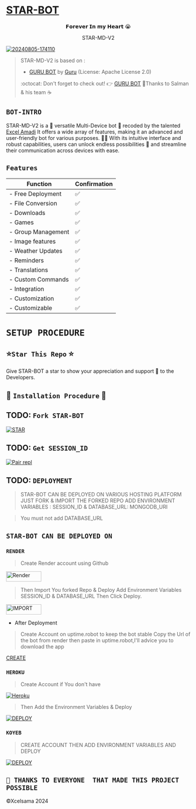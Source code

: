 
# [STAR-BOT](https://github.com/Xcelsama)


<p align="center"> 𝗙𝗼𝗿𝗲𝘃𝗲𝗿 𝗜𝗻 𝗺𝘆 𝗛𝗲𝗮𝗿𝘁 😭 </p> 
<p align="center">STAR-MD-V2</p>





























<a href="https://ibb.co/b2R24gk"><img src="https://i.ibb.co/z7H73hz/20240805-174110.jpg" alt="20240805-174110" border="0"></a>

>STAR-MD-V2 is based on :
>- [GURU BOT](https://github.com/Guru322/GURU-BOT) by [Guru](https://github.com/Guru322) (License: Apache License 2.0)
>
> :octocat: Don't forget to check out! :point_right: [GURU BOT](https://github.com/Guru322/GURU-BOT)
>🤝Thanks to Salman & his team ☕

## `BOT-INTRO`
STAR-MD-V2 is a 🌟 versatile Multi-Device bot 🤖 recoded by the talented [Excel Amadi](https://github.com/Xcelsama) It offers a wide array of features, making it an advanced and user-friendly bot for various purposes. 🎉📱 With its intuitive interface and robust capabilities, users can unlock endless possibilities 🚀 and streamline their communication across devices with ease.

## `Features`


| Function   | Confirmation |
------------------|--------------
|- Free Deployment|✅️|
|- File Conversion|✅️|
|-      Downloads |✅️|
|-           Games|✅️|
|-   Group Management|✅️|
|-   Image features|✅️|
|-   Weather Updates|✅️|
|-   Reminders|✅️|
|-   Translations|✅️|
|-   Custom Commands|✅️|
|-   Integration|✅️|
|-   Customization|✅️|
|-   Customizable | ✅️|

# `SETUP PROCEDURE`



 ## ⭐️`Star This Repo` ⭐️

Give STAR-BOT a star to show your appreciation and support 🌟 to the Developers.




## 🎯 `Installation Procedure` 🎯
## TODO: ```Fork STAR-BOT```

   <a href="https://github.com/Xcelsama/STAR-BOT/fork
"><img title="STAR" src="https://img.shields.io/badge/FORK STAR-BOT?color=black&style=for-the-badge&logo=stackshare"></a>


 ## TODO: ```Get SESSION_ID```

<a href='https://replit.com/@Xcelsama/STAR-BOT-PAIRr?s=app' target="_blank"><img alt='Pair repl' src='https://img.shields.io/badge/-Pair_Code-black?style=for-the-badge&logo=replit&logoColor=white'/></a>

## TODO: ```DEPLOYMENT```

>STAR-BOT CAN BE DEPLOYED ON VARIOUS HOSTING PLATFORM JUST FORK & IMPORT THE FORKED REPO ADD ENVIRONMENT VARIABLES : SESSION_ID & DATABASE_URL: MONGODB_URI 

>You must not add DATABASE_URL

## ```STAR-BOT CAN BE DEPLOYED ON```

 
### ```RENDER```

 >Create Render account using Github

 <a href='https://dashboard.render.com/register' target="_blank"><img alt='Render' src='https://img.shields.io/badge/CREATE-h?color=black&style=for-the-badge&logo=render' width="96.35" height="28"/></a></p>
    
 >Then Import You forked Repo & Deploy
Add Environment Variables SESSION_ID & DATABASE_URL Then Click Deploy.


<a href='https://dashboard.render.com/web/new' target="_blank"><img alt='IMPORT' src='https://img.shields.io/badge/IMPORT -h?color=black&style=for-the-badge&logo=render' width="96.35" height="28"/></a></p>

- After Deployment 

>Create Account on uptime.robot to keep the bot stable Copy the Url of the bot from render then paste in uptime.robot,I'll advice you to download the app

[CREATE](https://uptimerobot.com/)


### ```HEROKU``` 

>Create Account if You don't have 

<a href='https://signup.heroku.com/' target="_blank"><img alt='Heroku' src='https://img.shields.io/badge/-Create-black?style=for-the-badge&logo=heroku&logoColor=white'/></a>

>Then Add the Environment Variables & Deploy

<a href='https://dashboard.heroku.com/new?template=https://github.com/Xcelsama/STAR-BOT' target="_blank"><img alt='DEPLOY' src='https://img.shields.io/badge/-DEPLOY-black?style=for-the-badge&logo=heroku&logoColor=white'/></a>

### ```KOYEB```

>CREATE ACCOUNT THEN ADD ENVIRONMENT VARIABLES AND DEPLOY

<a href='https://dashboard.heroku.com/new?template=https://github.com/DigitalCen/Centio-Bot' target="_blank"><img alt='DEPLOY' src='https://img.shields.io/badge/-DEPLOY-black?style=for-the-badge&logo=heroku&logoColor=white'/></a>
 
## ```🤝 THANKS TO EVERYONE  THAT MADE THIS PROJECT POSSIBLE```

©Xcelsama 2024
